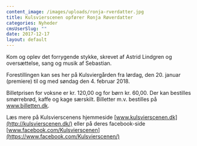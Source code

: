 ```yaml
---
content_image: /images/uploads/ronja-rverdatter.jpg
title: Kulsvierscenen opfører Ronja Røverdatter
categories: Nyheder
cmsUserSlug: ""
date: 2017-12-17 
layout: default
---
```


Kom og oplev det forrygende stykke,
skrevet af Astrid Lindgren og oversættelse, sang og musik  af Sebastian.

Forestillingen kan ses her på Kulsviergården fra lørdag, den 20. januar (premiere) til og med søndag den 4. februar 2018.

Billetprisen for voksne er kr. 120,00 og for børn kr. 60,00. 
Der kan bestilles smørrebrød, kaffe og kage særskilt.
Billetter m.v. bestilles på www.billetten.dk.

Læs mere på Kulsvierscenens hjemmeside [www.kulsvierscenen.dk](http://kulsvierscenen.dk/) eller på deres facebook-side [www.facebook.com/Kulsvierscenen](https://www.facebook.com/Kulsvierscenen/)